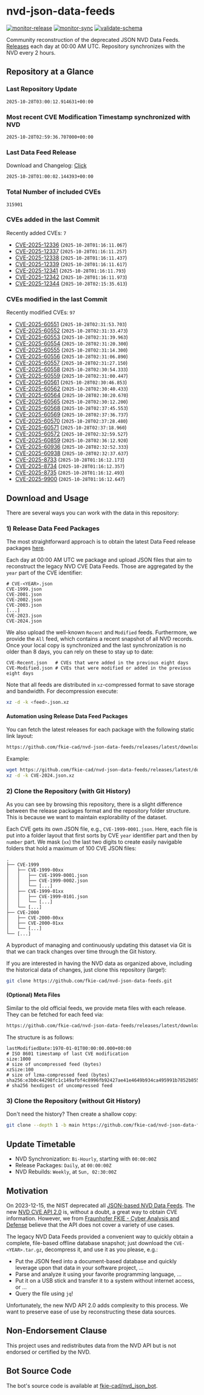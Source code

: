 # nvd-json-data-feeds

[![monitor-release](https://github.com/fkie-cad/nvd-json-data-feeds/actions/workflows/monitor_release.yml/badge.svg)](https://github.com/fkie-cad/nvd-json-data-feeds/actions/workflows/monitor_release.yml)
[![monitor-sync](https://github.com/fkie-cad/nvd-json-data-feeds/actions/workflows/monitor_sync.yml/badge.svg)](https://github.com/fkie-cad/nvd-json-data-feeds/actions/workflows/monitor_sync.yml)
[![validate-schema](https://github.com/fkie-cad/nvd-json-data-feeds/actions/workflows/validate_schema.yml/badge.svg)](https://github.com/fkie-cad/nvd-json-data-feeds/actions/workflows/validate_schema.yml)

Community reconstruction of the deprecated JSON NVD Data Feeds.
[Releases](https://github.com/fkie-cad/nvd-json-data-feeds/releases/latest) each day at 00:00 AM UTC.
Repository synchronizes with the NVD every 2 hours.

## Repository at a Glance

### Last Repository Update

```plain
2025-10-28T03:00:12.914631+00:00
```

### Most recent CVE Modification Timestamp synchronized with NVD

```plain
2025-10-28T02:59:36.707000+00:00
```

### Last Data Feed Release

Download and Changelog: [Click](https://github.com/fkie-cad/nvd-json-data-feeds/releases/latest)

```plain
2025-10-28T01:00:02.144393+00:00
```

### Total Number of included CVEs

```plain
315901
```

### CVEs added in the last Commit

Recently added CVEs: `7`

- [CVE-2025-12336](CVE-2025/CVE-2025-123xx/CVE-2025-12336.json) (`2025-10-28T01:16:11.067`)
- [CVE-2025-12337](CVE-2025/CVE-2025-123xx/CVE-2025-12337.json) (`2025-10-28T01:16:11.257`)
- [CVE-2025-12338](CVE-2025/CVE-2025-123xx/CVE-2025-12338.json) (`2025-10-28T01:16:11.437`)
- [CVE-2025-12339](CVE-2025/CVE-2025-123xx/CVE-2025-12339.json) (`2025-10-28T01:16:11.617`)
- [CVE-2025-12341](CVE-2025/CVE-2025-123xx/CVE-2025-12341.json) (`2025-10-28T01:16:11.793`)
- [CVE-2025-12342](CVE-2025/CVE-2025-123xx/CVE-2025-12342.json) (`2025-10-28T01:16:11.973`)
- [CVE-2025-12344](CVE-2025/CVE-2025-123xx/CVE-2025-12344.json) (`2025-10-28T02:15:35.613`)


### CVEs modified in the last Commit

Recently modified CVEs: `97`

- [CVE-2025-60551](CVE-2025/CVE-2025-605xx/CVE-2025-60551.json) (`2025-10-28T02:31:53.703`)
- [CVE-2025-60552](CVE-2025/CVE-2025-605xx/CVE-2025-60552.json) (`2025-10-28T02:31:33.473`)
- [CVE-2025-60553](CVE-2025/CVE-2025-605xx/CVE-2025-60553.json) (`2025-10-28T02:31:39.963`)
- [CVE-2025-60554](CVE-2025/CVE-2025-605xx/CVE-2025-60554.json) (`2025-10-28T02:31:20.300`)
- [CVE-2025-60555](CVE-2025/CVE-2025-605xx/CVE-2025-60555.json) (`2025-10-28T02:31:14.300`)
- [CVE-2025-60556](CVE-2025/CVE-2025-605xx/CVE-2025-60556.json) (`2025-10-28T02:31:06.890`)
- [CVE-2025-60557](CVE-2025/CVE-2025-605xx/CVE-2025-60557.json) (`2025-10-28T02:31:27.150`)
- [CVE-2025-60558](CVE-2025/CVE-2025-605xx/CVE-2025-60558.json) (`2025-10-28T02:30:54.333`)
- [CVE-2025-60559](CVE-2025/CVE-2025-605xx/CVE-2025-60559.json) (`2025-10-28T02:31:00.447`)
- [CVE-2025-60561](CVE-2025/CVE-2025-605xx/CVE-2025-60561.json) (`2025-10-28T02:30:46.853`)
- [CVE-2025-60562](CVE-2025/CVE-2025-605xx/CVE-2025-60562.json) (`2025-10-28T02:30:40.433`)
- [CVE-2025-60564](CVE-2025/CVE-2025-605xx/CVE-2025-60564.json) (`2025-10-28T02:30:20.670`)
- [CVE-2025-60565](CVE-2025/CVE-2025-605xx/CVE-2025-60565.json) (`2025-10-28T02:30:12.200`)
- [CVE-2025-60568](CVE-2025/CVE-2025-605xx/CVE-2025-60568.json) (`2025-10-28T02:37:45.553`)
- [CVE-2025-60569](CVE-2025/CVE-2025-605xx/CVE-2025-60569.json) (`2025-10-28T02:37:36.737`)
- [CVE-2025-60570](CVE-2025/CVE-2025-605xx/CVE-2025-60570.json) (`2025-10-28T02:37:28.480`)
- [CVE-2025-60571](CVE-2025/CVE-2025-605xx/CVE-2025-60571.json) (`2025-10-28T02:37:18.960`)
- [CVE-2025-60572](CVE-2025/CVE-2025-605xx/CVE-2025-60572.json) (`2025-10-28T02:32:59.527`)
- [CVE-2025-60859](CVE-2025/CVE-2025-608xx/CVE-2025-60859.json) (`2025-10-28T02:36:12.920`)
- [CVE-2025-60936](CVE-2025/CVE-2025-609xx/CVE-2025-60936.json) (`2025-10-28T02:32:52.333`)
- [CVE-2025-60938](CVE-2025/CVE-2025-609xx/CVE-2025-60938.json) (`2025-10-28T02:32:37.637`)
- [CVE-2025-8733](CVE-2025/CVE-2025-87xx/CVE-2025-8733.json) (`2025-10-28T01:16:12.173`)
- [CVE-2025-8734](CVE-2025/CVE-2025-87xx/CVE-2025-8734.json) (`2025-10-28T01:16:12.357`)
- [CVE-2025-8735](CVE-2025/CVE-2025-87xx/CVE-2025-8735.json) (`2025-10-28T01:16:12.493`)
- [CVE-2025-9900](CVE-2025/CVE-2025-99xx/CVE-2025-9900.json) (`2025-10-28T01:16:12.647`)


## Download and Usage

There are several ways you can work with the data in this repository:

### 1) Release Data Feed Packages

The most straightforward approach is to obtain the latest Data Feed release packages [here](https://github.com/fkie-cad/nvd-json-data-feeds/releases/latest).

Each day at 00:00 AM UTC we package and upload JSON files that aim to reconstruct the legacy NVD CVE Data Feeds.
Those are aggregated by the `year` part of the CVE identifier:

```
# CVE-<YEAR>.json
CVE-1999.json
CVE-2001.json
CVE-2002.json
CVE-2003.json
[...]
CVE-2023.json
CVE-2024.json
```

We also upload the well-known `Recent` and `Modified` feeds.
Furthermore, we provide the `All` feed, which contains a recent snapshot of all NVD records.
Once your local copy is synchronized and the last synchronization is no older than 8 days, you can rely on these to stay up to date:

```plain
CVE-Recent.json   # CVEs that were added in the previous eight days
CVE-Modified.json # CVEs that were modified or added in the previous eight days
```

Note that all feeds are distributed in `xz`-compressed format to save storage and bandwidth.
For decompression execute:

```sh
xz -d -k <feed>.json.xz
```

#### Automation using Release Data Feed Packages

You can fetch the latest releases for each package with the following static link layout:

```sh
https://github.com/fkie-cad/nvd-json-data-feeds/releases/latest/download/CVE-<YEAR>.json.xz
```

Example:

```sh
wget https://github.com/fkie-cad/nvd-json-data-feeds/releases/latest/download/CVE-2024.json.xz
xz -d -k CVE-2024.json.xz
```

### 2) Clone the Repository (with Git History)

As you can see by browsing this repository, there is a slight difference between the release packages format and the repository folder structure.
This is because we want to maintain explorability of the dataset.

Each CVE gets its own JSON file, e.g., `CVE-1999-0001.json`.
Here, each file is put into a folder layout that first sorts by CVE `year` identifier part and then by `number` part.
We mask (`xx`) the last two digits to create easily navigable folders that hold a maximum of 100 CVE JSON files:

```plain
.
├── CVE-1999
│   ├── CVE-1999-00xx
│   │   ├── CVE-1999-0001.json
│   │   ├── CVE-1999-0002.json
│   │   └── [...]
│   ├── CVE-1999-01xx
│   │   ├── CVE-1999-0101.json
│   │   └── [...]
│   └── [...]
├── CVE-2000
│   ├── CVE-2000-00xx
│   ├── CVE-2000-01xx
│   └── [...]
└── [...]
```

A byproduct of managing and continuously updating this dataset via Git is that we can track changes over time through the Git history.

If you are interested in having the NVD data as organized above, including the historical data of changes, just clone this repository (large!):

```sh
git clone https://github.com/fkie-cad/nvd-json-data-feeds.git
```

#### (Optional) Meta Files

Similar to the old official feeds, we provide meta files with each release. They can be fetched for each feed via:

```sh
https://github.com/fkie-cad/nvd-json-data-feeds/releases/latest/download/CVE-<YEAR>.meta
```

The structure is as follows:

```plain
lastModifiedDate:1970-01-01T00:00:00.000+00:00                          # ISO 8601 timestamp of last CVE modification
size:1000                                                               # size of uncompressed feed (bytes)
xzSize:100                                                              # size of lzma-compressed feed (bytes)
sha256:e3b0c44298fc1c149afbf4c8996fb92427ae41e4649b934ca495991b7852b855 # sha256 hexdigest of uncompressed feed
```

### 3) Clone the Repository (without Git History)

Don't need the history? Then create a shallow copy:

```sh
git clone --depth 1 -b main https://github.com/fkie-cad/nvd-json-data-feeds.git
```


## Update Timetable

* NVD Synchronization: `Bi-Hourly`, starting with `00:00:00Z`
* Release Packages: `Daily`, at `00:00:00Z`
* NVD Rebuilds: `Weekly`, at `Sun, 02:30:00Z`


## Motivation

On 2023-12-15, the NIST deprecated all [JSON-based NVD Data Feeds](https://nvd.nist.gov/vuln/data-feeds#divRetirementBanner-1).
The new [NVD CVE API 2.0](https://nvd.nist.gov/developers/vulnerabilities) is, without a doubt, a great way to obtain CVE information.
However, we from [Fraunhofer FKIE - Cyber Analysis and Defense](https://www.fkie.fraunhofer.de/en/departments/cad.html) believe that the API does not cover a variety of use cases.

The legacy NVD Data Feeds provided a convenient way to quickly obtain a complete, file-based offline database snapshot; just download the `CVE-<YEAR>.tar.gz`, decompress it, and use it as you please, e.g.:

- Put the JSON feed into a document-based database and quickly leverage upon that data in your software project, ...
- Parse and analyze it using your favorite programming language, ...
- Put it on a USB stick and transfer it to a system without internet access, or ...
- Query the file using `jq`!

Unfortunately, the new NVD API 2.0 adds complexity to this process.
We want to preserve ease of use by reconstructing these data sources.

## Non-Endorsement Clause

This project uses and redistributes data from the NVD API but is not endorsed or certified by the NVD.

## Bot Source Code

The bot's source code is available at [fkie-cad/nvd\_json\_bot](https://github.com/fkie-cad/nvd_json_bot).